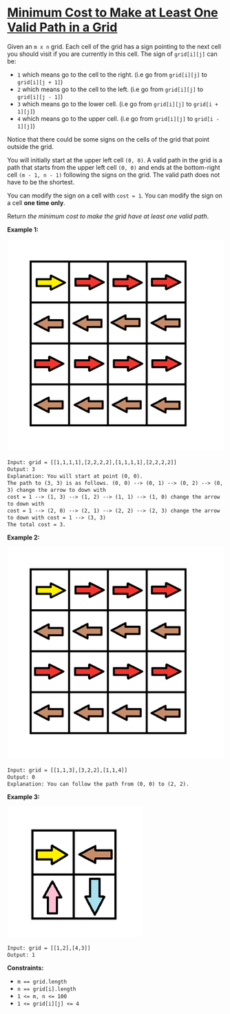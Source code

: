 [Minimum Cost to Make at Least One Valid Path in a Grid](https://leetcode.com/problems/minimum-cost-to-make-at-least-one-valid-path-in-a-grid/)
===

Given an `m x n` grid. Each cell of the grid has a sign pointing to the next cell you should visit if you are currently
in this cell. The sign of `grid[i][j]` can be:

* `1` which means go to the cell to the right. (i.e go from `grid[i][j]` to `grid[i][j + 1]`)
* `2` which means go to the cell to the left. (i.e go from `grid[i][j]` to `grid[i][j - 1]`)
* `3` which means go to the lower cell. (i.e go from `grid[i][j]` to `grid[i + 1][j]`)
* `4` which means go to the upper cell. (i.e go from `grid[i][j]` to `grid[i - 1][j]`)

Notice that there could be some signs on the cells of the grid that point outside the grid.

You will initially start at the upper left cell `(0, 0)`. A valid path in the grid is a path that starts from the upper
left cell `(0, 0)` and ends at the bottom-right cell `(m - 1, n - 1)` following the signs on the grid. The valid path
does not have to be the shortest.

You can modify the sign on a cell with `cost = 1`. You can modify the sign on a cell **one time only**.

Return _the minimum cost to make the grid have at least one valid path_.

**Example 1:**

![img.png](../bin/minimum_cost_to_make_at_least_one_valid_path_in_a_grid/img.png)

```text
Input: grid = [[1,1,1,1],[2,2,2,2],[1,1,1,1],[2,2,2,2]]
Output: 3
Explanation: You will start at point (0, 0).
The path to (3, 3) is as follows. (0, 0) --> (0, 1) --> (0, 2) --> (0, 3) change the arrow to down with 
cost = 1 --> (1, 3) --> (1, 2) --> (1, 1) --> (1, 0) change the arrow to down with 
cost = 1 --> (2, 0) --> (2, 1) --> (2, 2) --> (2, 3) change the arrow to down with cost = 1 --> (3, 3)
The total cost = 3.
```

**Example 2:**

![img_1.png](../bin/minimum_cost_to_make_at_least_one_valid_path_in_a_grid/img_1.png)

```text
Input: grid = [[1,1,3],[3,2,2],[1,1,4]]
Output: 0
Explanation: You can follow the path from (0, 0) to (2, 2).
```

**Example 3:**

![img_2.png](../bin/minimum_cost_to_make_at_least_one_valid_path_in_a_grid/img_2.png)

```text
Input: grid = [[1,2],[4,3]]
Output: 1
```

**Constraints:**

* `m == grid.length`
* `n == grid[i].length`
* `1 <= m, n <= 100`
* `1 <= grid[i][j] <= 4`

